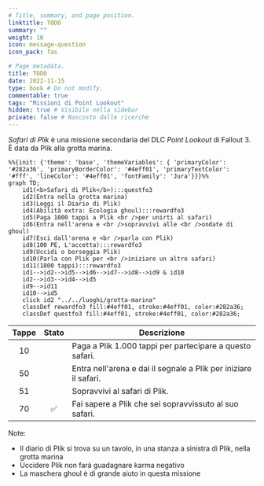 ```yaml
---
# Title, summary, and page position.
linktitle: TODO
summary: ""
weight: 10
icon: message-question
icon_pack: fas

# Page metadata.
title: TODO
date: 2022-11-15
type: book # Do not modify.
commentable: true
tags: "Missioni di Point Lookout"
hidden: true # Visibile nella sidebar
private: false # Nascosto dalle ricerche
---
```



*Safari di Plik* è una missione secondaria del DLC *Point Lookout* di Fallout 3. È data da Plik alla grotta marina.


```mermaid
%%{init: {'theme': 'base', 'themeVariables': { 'primaryColor': '#282a36', 'primaryBorderColor': '#4eff01', 'primaryTextColor': '#fff', 'lineColor': '#4eff01', 'fontFamily': 'Jura'}}}%%
graph TD;
    id1(<b>Safari di Plik</b>):::questfo3
    id2(Entra nella grotta marina)
    id3(Leggi il Diario di Plik)
    id4(Abilità extra: Ecologia ghoul):::rewardfo3
    id5(Paga 1000 tappi a Plik <br />per unirti al safari)
    id6(Entra nell'arena e <br />sopravvivi alle <br />ondate di ghoul)
    id7(Esci dall'arena e <br />parla con Plik) 
    id8(100 PE, L'accetta):::rewardfo3
    id9(Uccidi o borseggia Plik)
    id10(Parla con Plik per <br />iniziare un altro safari)
    id11(1800 tappi):::rewardfo3
    id1-->id2-->id5-->id6-->id7-->id8-->id9 & id10
    id2-->id3-->id4-->id5
    id9-->id11
    id10-->id5
    click id2 "../../luoghi/grotta-marina"
    classDef rewardfo3 fill:#4eff01, stroke:#4eff01, color:#282a36;
    classDef questfo3 fill:#4eff01, stroke:#4eff01, color:#282a36;
```

| Tappe |       Stato        | Descrizione                                                      |
|:-----:|:------------------:| ---------------------------------------------------------------- |
|  10   |                    | Paga a Plik 1.000  tappi per partecipare a questo safari.        |
|  50   |                    | Entra nell'arena e dai il segnale a Plik per iniziare il safari. |
|  51   |                    | Sopravvivi al safari di Plik.                                    |
|  70   | :white_check_mark: | Fai sapere a Plik che sei sopravvissuto al suo safari.           |




Note:
- Il diario di Plik si trova su un tavolo, in una stanza a sinistra di Plik, nella grotta marina
- Uccidere Plik non farà guadagnare karma negativo
- La maschera ghoul è di grande aiuto in questa missione
